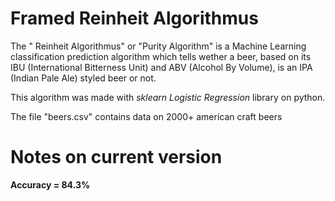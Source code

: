 # Framed Reinheit Algorithmus

The " Reinheit Algorithmus" or "Purity Algorithm" is a Machine Learning classification prediction algorithm which tells wether a beer, based on its IBU (International Bitterness Unit) and ABV (Alcohol By Volume), is an IPA (Indian Pale Ale) styled beer or not.

This algorithm was made with _sklearn Logistic Regression_ library on python.

The file "beers.csv" contains data on 2000+ american craft beers

# Notes on current version

**Accuracy = 84.3%**

